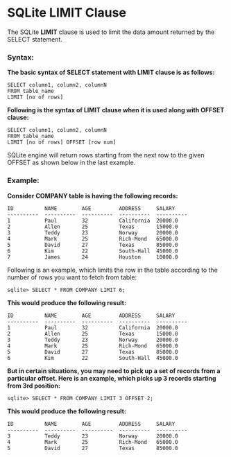 **SQLite LIMIT Clause**
=======================

The SQLite **LIMIT** clause is used to limit the data amount returned by the
SELECT statement.

### **Syntax:**

**The basic syntax of SELECT statement with LIMIT clause is as follows:**

~~~~~~~~~~~~~~~~~~~~~~~~~~~~~~~~~~~~~~~~~~~~~~~~~~~~~~~~~~~~~~~~~~~~~~~~~~~~~~~~
SELECT column1, column2, columnN
FROM table_name
LIMIT [no of rows]
~~~~~~~~~~~~~~~~~~~~~~~~~~~~~~~~~~~~~~~~~~~~~~~~~~~~~~~~~~~~~~~~~~~~~~~~~~~~~~~~

**Following is the syntax of LIMIT clause when it is used along with OFFSET
clause:**

~~~~~~~~~~~~~~~~~~~~~~~~~~~~~~~~~~~~~~~~~~~~~~~~~~~~~~~~~~~~~~~~~~~~~~~~~~~~~~~~
SELECT column1, column2, columnN
FROM table_name
LIMIT [no of rows] OFFSET [row num]
~~~~~~~~~~~~~~~~~~~~~~~~~~~~~~~~~~~~~~~~~~~~~~~~~~~~~~~~~~~~~~~~~~~~~~~~~~~~~~~~

SQLite engine will return rows starting from the next row to the given OFFSET as
shown below in the last example.

### **Example:**

**Consider COMPANY table is having the following records:**

~~~~~~~~~~~~~~~~~~~~~~~~~~~~~~~~~~~~~~~~~~~~~~~~~~~~~~~~~~~~~~~~~~~~~~~~~~~~~~~~
ID          NAME        AGE         ADDRESS     SALARY
----------  ----------  ----------  ----------  ----------
1           Paul        32          California  20000.0
2           Allen       25          Texas       15000.0
3           Teddy       23          Norway      20000.0
4           Mark        25          Rich-Mond   65000.0
5           David       27          Texas       85000.0
6           Kim         22          South-Hall  45000.0
7           James       24          Houston     10000.0
~~~~~~~~~~~~~~~~~~~~~~~~~~~~~~~~~~~~~~~~~~~~~~~~~~~~~~~~~~~~~~~~~~~~~~~~~~~~~~~~

Following is an example, which limits the row in the table according to the
number of rows you want to fetch from table:

~~~~~~~~~~~~~~~~~~~~~~~~~~~~~~~~~~~~~~~~~~~~~~~~~~~~~~~~~~~~~~~~~~~~~~~~~~~~~~~~
sqlite> SELECT * FROM COMPANY LIMIT 6;
~~~~~~~~~~~~~~~~~~~~~~~~~~~~~~~~~~~~~~~~~~~~~~~~~~~~~~~~~~~~~~~~~~~~~~~~~~~~~~~~

**This would produce the following result:**

~~~~~~~~~~~~~~~~~~~~~~~~~~~~~~~~~~~~~~~~~~~~~~~~~~~~~~~~~~~~~~~~~~~~~~~~~~~~~~~~
ID          NAME        AGE         ADDRESS     SALARY
----------  ----------  ----------  ----------  ----------
1           Paul        32          California  20000.0
2           Allen       25          Texas       15000.0
3           Teddy       23          Norway      20000.0
4           Mark        25          Rich-Mond   65000.0
5           David       27          Texas       85000.0
6           Kim         22          South-Hall  45000.0
~~~~~~~~~~~~~~~~~~~~~~~~~~~~~~~~~~~~~~~~~~~~~~~~~~~~~~~~~~~~~~~~~~~~~~~~~~~~~~~~

**But in certain situations, you may need to pick up a set of records from a
particular offset. Here is an example, which picks up 3 records starting from
3rd position:**

~~~~~~~~~~~~~~~~~~~~~~~~~~~~~~~~~~~~~~~~~~~~~~~~~~~~~~~~~~~~~~~~~~~~~~~~~~~~~~~~
sqlite> SELECT * FROM COMPANY LIMIT 3 OFFSET 2;
~~~~~~~~~~~~~~~~~~~~~~~~~~~~~~~~~~~~~~~~~~~~~~~~~~~~~~~~~~~~~~~~~~~~~~~~~~~~~~~~

**This would produce the following result:**

~~~~~~~~~~~~~~~~~~~~~~~~~~~~~~~~~~~~~~~~~~~~~~~~~~~~~~~~~~~~~~~~~~~~~~~~~~~~~~~~
ID          NAME        AGE         ADDRESS     SALARY
----------  ----------  ----------  ----------  ----------
3           Teddy       23          Norway      20000.0
4           Mark        25          Rich-Mond   65000.0
5           David       27          Texas       85000.0
~~~~~~~~~~~~~~~~~~~~~~~~~~~~~~~~~~~~~~~~~~~~~~~~~~~~~~~~~~~~~~~~~~~~~~~~~~~~~~~~
